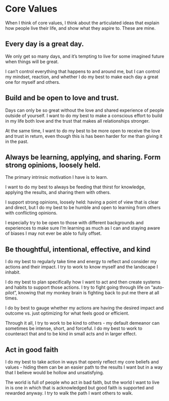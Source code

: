 # Core Values

When I think of core values, I think about the articulated ideas that explain how people live their life, and show what they aspire to. These are mine. 

## Every day is a great day.

We only get so many days, and it’s tempting to live for some imagined future when things will be great. 

I can’t control everything that happens to and around me, but I can control my mindset, reaction, and whether I do my best to make each day a great one for myself and others. 

## Build and be open to love and trust.

Days can only be so great without the love and shared experience of people outside of yourself. I want to do my best to make a conscious effort to build in my life both love and the trust that makes all relationships stronger.

At the same time, I want to do my best to be more open to receive the love and trust in return, even though this is has been harder for me than giving it in the past.

## Always be learning,  applying, and sharing. Form strong opinions, loosely held.

The primary intrinsic motivation I have is to learn.

I want to do my best to always be feeding that thirst for knowledge, applying the results, and sharing them with others. 

I support strong opinions, loosely held: having a point of view that is clear and direct, but I do my best to be humble and open to learning from others with conflicting opinions. 

I especially try to be open to those with different backgrounds and experiences to make sure I’m learning as much as I can and staying aware of biases I may not ever be able to fully offset.

## Be thoughtful, intentional, effective, and kind

I do my best to regularly take time and energy to reflect and consider my actions and their impact. I try to work to know myself and the landscape I inhabit.

I do my best to plan specifically how I want to act and then create systems and habits to support those actions. I try to fight going through life on “auto-pilot”, knowing that my monkey brain is fighting back to put me there at all times.

I do by best to gauge whether my actions are having the desired impact and outcome vs. just optimizing for what feels good or efficient.

Through it all, I try to work to be kind to others - my default demeanor can sometimes be intense, short, and forceful. I do my best to work to counteract that and to be kind in small acts and in larger effect.

## Act in good faith

I do my best to take action in ways that openly reflect my core beliefs and values - hiding them can be an easier path to the results I want but in a way that I believe would be hollow and unsatisfying.

The world is full of people who act in bad faith, but the world I want to live in is one in which that is acknowledged but good faith is supported and rewarded anyway. I try to walk the path I want others to walk.